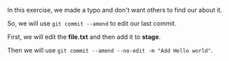 In this exercise, we made a typo and don't want others to find our about it.

So, we will use `git commit --amend` to edit our last commit.

First, we will edit the **file.txt** and then add it to **stage**.

Then we will use `git commit --amend --no-edit -m "Add Hello world"`.
